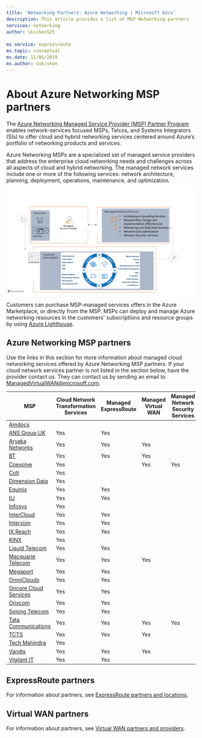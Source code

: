 ```yaml
---
title: 'Networking Partners: Azure Networking | Microsoft Docs'
description: This article provides a list of MSP Networking partners
services: networking
author: skishen525

ms.service: expressroute
ms.topic: conceptual
ms.date: 11/05/2019
ms.author: sukishen
---
```


# About Azure Networking MSP partners

The [Azure Networking Managed Service Provider (MSP) Partner Program](https://azure.microsoft.com/blog/enhancing-the-customer-experience-with-the-azure-networking-msp-partner-program/) enables network-services focused MSPs, Telcos, and Systems Integrators (SIs) to offer cloud and hybrid networking services centered around Azure’s portfolio of networking products and services.

Azure Networking MSPs are a specialized set of managed service providers that address the enterprise cloud networking needs and challenges across all aspects of cloud and hybrid networking. The managed network services include one or more of the following services: network architecture, planning, deployment, operations, maintenance, and optimization.

![MSP][0]

Customers can purchase MSP-managed services offers in the Azure Marketplace, or directly from the MSP. MSPs can deploy and manage Azure networking resources in the customers' subscriptions and resource groups by using [Azure Lighthouse](https://azure.microsoft.com/services/azure-lighthouse/).

## <a name="msp"></a>Azure Networking MSP partners

Use the links in this section for more information about managed cloud networking services offered by Azure Networking MSP partners. If your cloud network services partner is not listed in the section below, have the provider contact us. They can contact us by sending an email to ManagedVirtualWAN@microsoft.com. 

| **MSP** | **Cloud Network Transformation Services** | **Managed ExpressRoute** | **Managed Virtual WAN** | **Managed Network Security Services** |**Managed Network Edge Compute** |
| ---| ---| ---| ---| ---| ---|
|[Amdocs](https://www.amdocs.com/)|||||Yes|
|[ANS Group UK](https://www.ans.co.uk/)|Yes|Yes||||
|[Aryaka Networks](https://www.aryaka.com/azure-msp-vwan-managed-service-provider-launch-partner-aryaka/)|Yes |Yes |Yes | | |
|[BT](https://www.globalservices.bt.com/en/solutions/products/cloud-connect-azure)|Yes|Yes|Yes|||
|[Coevolve](https://www.coevolve.com/services/azure-networking-services/)|Yes||Yes|Yes||
|[Colt](https://www.colt.net/why-colt/strategic-alliances/microsoft-partnership/msp/)|Yes|||||
|[Dimension Data](https://www.dimensiondata.com/)|Yes|||||
|[Equinix](https://www.equinix.com/)|Yes|Yes||||
|[IIJ](https://www.iij.ad.jp/biz/cloudex/)|Yes|Yes||||
|[Infosys](https://www.infosys.com/services/microsoft-cloud-business/pages/index.aspx)|Yes||||Yes|
|[InterCloud](https://intercloud.com/partners/microsoft-azure/)|Yes|Yes||||
|[Interxion](https://www.interxion.com/products/interconnection/cloud-connect/support-your-cloud-strategy/)|Yes|Yes||||
|[IX Reach](https://www.ixreach.com/services/sdn-cloud-connect/)|Yes|Yes||||
|[KINX](https://www.kinx.net/service/cloud/?lang=en)|Yes|||||
|[Liquid Telecom](https://liquidcloud.africa/azure-networking)|Yes|Yes||||
|[Macquarie Telecom](https://macquariecloudservices.com/azure-managed-services/)|Yes|Yes|Yes|||
|[Megaport](https://www.megaport.com/services/microsoft-expressroute/)|Yes|Yes||||
|[OmniClouds](https://omniclouds.com/services/)|Yes|Yes||||
|[Oncore Cloud Services]( https://www.oncore.cloud/services/ue-for-expressroute/)|Yes|Yes||||
|[Orixcom]( https://www.orixcom.com/cloud-solutions/)|Yes|Yes||||
|[Sejong Telecom](https://www.sejongtelecom.net/en/pages/service/cloud_ms)|Yes|Yes||||
|[Tata Communications](https://www.tatacommunications.com/about/our-alliances/microsoft-alliance/)|Yes|Yes|Yes|Yes||
|[TCTS](https://www.tatacommunications-ts.com/index.php)|Yes|Yes|Yes|||
|[Tech Mahindra](https://networkservices.techmahindra.com/pages/default.aspx)|Yes||||Yes|
|[Vandis](https://www.vandis.com/microsoft-azure-practice/)|Yes|Yes|Yes|||
|[Vigilant IT](https://vigilant.it/manage-cloud-service/)|Yes|Yes||||

## <a name="expressroute"></a>ExpressRoute partners

For information about partners, see [ExpressRoute partners and locations](../expressroute/expressroute-locations-providers.md).

## <a name="vwan"></a>Virtual WAN partners

For information about partners, see [Virtual WAN partners and providers](../virtual-wan/virtual-wan-locations-partners.md).

<!--Image References-->
[0]: ./media/networking-partners-msp/msp.png "MSP program description"

